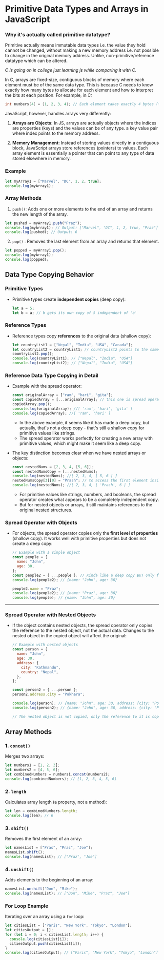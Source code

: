 # **Primitive Data Types and Arrays in JavaScript**

### Why it's actually called primitive datatype?

Primitive actually means immutable data types i.e. the value they hold cannot be changed, without making a new memory address i.e. not possible to change in the original memory address. Unlike, non-primitive/reference datatype which can be altered.

_C is going on in college just learning js while comparing it with C._

In C, arrays are fixed-size, contiguous blocks of memory where each element must be of the same data type. This is because C needs to know exactly how many bytes to allocate for each element and how to interpret the bits at each position.
For example, in C:

```c
int numbers[4] = {1, 2, 3, 4}; // Each element takes exactly 4 bytes (typically)
```

JavaScript, however, handles arrays very differently:

1. **Arrays are Objects:** In JS, arrays are actually objects where the indices are properties (keys) and the values can be of any type. a key value pair where index points to the memory address.

2. **Memory Management:** Instead of storing values directly in a contiguous block, JavaScript arrays store references (pointers) to values. Each array element is essentially a pointer that can point to any type of data stored elsewhere in memory.

### Example

```javascript
let myArray1 = ["Marvel", "DC", 1, 2, true];
console.log(myArray1);
```

### Array Methods

1. `push()`: Adds one or more elements to the end of an array and returns the new length of the array.

```javascript
let pushed = myArray1.push("Praz");
console.log(myArray1); // Output: ["Marvel", "DC", 1, 2, true, "Praz"]
console.log(pushed); // Output: 6
```

2. `pop()` : Removes the last element from an array and returns that element.

```javascript
let popped = myArray1.pop();
console.log(myArray1);
console.log(popped);
```

## Data Type Copying Behavior

### Primitive Types

- Primitive types create **independent copies** (deep copy):
  ```javascript
  let a = 5;
  let b = a; // b gets its own copy of 5 independent of 'a'
  ```

### Reference Types

- Reference types copy **references** to the original data (shallow copy):
  ```javascript
  let countryList1 = ["Nepal", "India", "USA", "Canada"];
  let countryList2 = countryList1; // countryList2 points to the same array as countryList1
  countryList2.pop();
  console.log(countryList1); // ["Nepal", "India", "USA"]
  console.log(countryList2); // ["Nepal", "India", "USA"]
  ```

### Reference Data Type Copying in Detail

- Example with the spread operator:

  ```javascript
  const originalArray = ["ram", "hari", "gita"];
  const copiedArray = [...originalArray]; // this one is spread operator
  copiedArray.pop();
  console.log(originalArray); //[ 'ram', 'hari', 'gita' ]
  console.log(copiedArray); //[ 'ram', 'hari' ]
  ```

  - In the above example, it seems like it has made a deep copy, but actually, that's not a deep copy - that's still a shallow copy for primitive values like strings.
  - The spread operator works perfectly for creating a new array with primitive values, which might make it seem like a deep copy.

- The key distinction becomes clear when we have nested arrays or objects:
  ```javascript
  const nestedNums = [2, 3, 4, [5, 6]];
  const nestedNumsCopy = [...nestedNums];
  console.log(nestedNums); //[ 2, 3, 4, [ 5, 6 ] ]
  nestedNumsCopy[3][0] = "Prash"; // to access the first element inside the 3rd index
  console.log(nestedNums); //[ 2, 3, 4, [ 'Prash', 6 ] ]
  ```
  - For primitive values like strings, numbers, and booleans, the spread operator creates what appears to be a completely independent copy.
  - But for nested objects or arrays, it still maintains references to the original nested structures.

### Spread Operator with Objects

- For objects, the spread operator copies only the **first level of properties** (shallow copy). It works well with primitive properties but does not create a deep copy:

  ```javascript
  // Example with a simple object
  const people = {
    name: "John",
    age: 30,
  };
  const people2 = { ...people }; // Kinda like a deep copy BUT only for the first level
  console.log(people2); // {name: "John", age: 30}

  people2.name = "Praz";
  console.log(people2); // {name: "Praz", age: 30}
  console.log(people); // {name: "John", age: 30}
  ```

---

### Spread Operator with Nested Objects

- If the object contains nested objects, the spread operator only copies the reference to the nested object, not the actual data. Changes to the nested object in the copied object will affect the original:

  ```javascript
  // Example with nested objects
  const person = {
    name: "John",
    age: 30,
    address: {
      city: "Kathmandu",
      country: "Nepal",
    },
  };

  const person2 = { ...person };
  person2.address.city = "Pokhara";

  console.log(person); // {name: "John", age: 30, address: {city: "Pokhara", country: "Nepal"}}
  console.log(person2); // {name: "John", age: 30, address: {city: "Pokhara", country: "Nepal"}}

  // The nested object is not copied, only the reference to it is copied, so changing the nested object in person2 also changes the nested object in person.
  ```

## Array Methods

### 1. `concat()`

Merges two arrays:

```javascript
let numbers1 = [1, 2, 3];
let numbers2 = [4, 5, 6];
let combinedNumbers = numbers1.concat(numbers2);
console.log(combinedNumbers); // [1, 2, 3, 4, 5, 6]
```

### 2. `length`

Calculates array length (a property, not a method):

```javascript
let len = combinedNumbers.length;
console.log(len); // 6
```

### 3. `shift()`

Removes the first element of an array:

```javascript
let namesList = ["Pras", "Praz", "Joe"];
namesList.shift();
console.log(namesList); // ["Praz", "Joe"]
```

### 4. `unshift()`

Adds elements to the beginning of an array:

```javascript
namesList.unshift("Don", "Mike");
console.log(namesList); // ["Don", "Mike", "Praz", "Joe"]
```

### For Loop Example

Iterating over an array using a `for` loop:

```javascript
let citiesList = ["Paris", "New York", "Tokyo", "London"];
let citiesOutput = [];
for (let i = 0; i < citiesList.length; i++) {
  console.log(citiesList[i]);
  citiesOutput.push(citiesList[i]);
}
console.log(citiesOutput); // ["Paris", "New York", "Tokyo", "London"]
```
